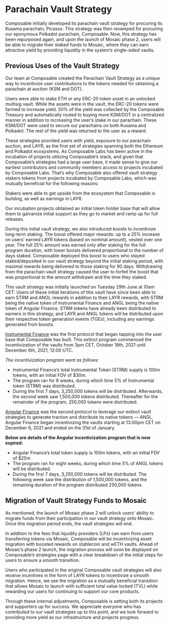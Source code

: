 # Parachain Vault Strategy

Composable initially developed its parachain vault strategy for procuring its Kusama parachain, Picasso. 
This strategy was then revamped for procuring our eponymous Polkadot parachain, Composable. Now, this strategy has been
repurposed again, and upon the launch of Mosaic phase 2, users will be able to migrate their staked funds to Mosaic, 
where they can earn attractive yield by providing liquidity in the system’s single-sided vaults.


## Previous Uses of the Vault Strategy

Our team at Composable created the Parachain Vault Strategy as a unique way to incentivize user contributions to the 
tokens needed for obtaining a parachain at auction (KSM and DOT). 

Users were able to stake ETH or any ERC-20 token asset in an unlocked multisig vault. 
While the assets were in the vault, the ERC-20 tokens were farmed to increase yield. 50% of the yield was collected by 
the Composable Treasury and automatically routed to buying more KSM/DOT in a centralized manner in addition to 
increasing the user’s stake in our parachain. These KSM/DOT were used to secure our parachains on both Kusama and 
Polkadot. The rest of the yield was returned to the user as a reward. 

These strategies provided users with yield, exposure to our parachain auction, and LAYR, as the first set of strategies 
spanning both the Ethereum and Polkadot ecosystems. As Composable Labs has been active in the incubation of projects 
utilizing Composable’s stack, and given that Composable’s strategies had a large user base, it made sense to give our 
earliest contributors and community members access to projects incubated by Composable Labs. That’s why Composable also 
offered vault strategy stakers tokens from projects incubated by Composable Labs, which was mutually beneficial for the 
following reasons:

Stakers were able to get upside from the ecosystem that Composable is building, as well as earnings in LAYR.

Our incubation projects obtained an initial token holder base that will allow them to galvanize initial support as they 
go to market and ramp up for full releases.

During this initial vault strategy, we also introduced boosts to incentivize long-term staking. The boost offered major 
rewards: up to a 25% increase on users’ earned LAYR tokens (based on nominal amount), vested over one year. 
The full 25% amount was earned only after staking for the full program duration, with lower boosts delivered 
proportional to the number of days staked. Composable deployed this boost to users who stayed staked/deposited in our 
vault strategy beyond the initial staking period, with maximal rewards being delivered to those staking for 90 days. 
Withdrawing from the parachain vault strategy caused the user to forfeit the boost that was proportional to the amount 
withdrawn and the time they staked. 

This vault strategy was initially launched on Tuesday 29th June at 10am CET. Users of these initial iterations of this 
vault have since been able to earn STRM and ANGL rewards in addition to their LAYR rewards, with STRM being the native 
token of Instrumental Finance and ANGL being the native token of Angular Finance. STRM tokens have already been 
distributed to earners in this strategy, and LAYR and ANGL tokens will be distributed upon their respective token 
generation events (TGEs), including any earnings generated from boosts.

[Instrumental Finance](https://instrumental.finance) was the first protocol that began tapping into the user base that 
Composable has built. This extinct program commenced the incentivization of the vaults from 3pm CET, October 18th, 
2021 until December 6th, 2021, 12:00 UTC.

_The incentivization program went as follows:_



* Instrumental Finance’s total Instrumental Token (STRM) supply is 100m tokens, with an initial FDV of $30m.
* The program ran for 8 weeks, during which time 5% of Instrumental token (STRM) was distributed.
* During the first 7 days, 3,250,000 tokens will be distributed. Afterwards, the second week saw 1,500,000 tokens distributed. 
  Thereafter for the remainder of the program, 250,000 tokens were distributed.

[Angular Finance](https://www.angular.finance/) was the second protocol to leverage our extinct vault strategies to 
generate traction and distribute its native tokens — ANGL. Angular Finance began incentivizing the vaults starting at 
13:00pm CET on December 6, 2021 and ended on the 31st of January.

**Below are details of the Angular incentivization program that is now expired:**



* Angular Finance’s total token supply is 100m tokens, with an initial FDV of $25m
* The program ran for eight weeks, during which time 5% of ANGL tokens will be distributed.
* During the first 7 days, 3,250,000 tokens will be distributed. The following week saw the distribution of 1,500,000 
  tokens, and the remaining duration of the program distributed 250,000 tokens.


## Migration of Vault Strategy Funds to Mosaic

As mentioned, the launch of Mosaic phase 2 will unlock users’ ability to migrate funds from their participation in our
vault strategy onto Mosaic. Once this migration period ends, the vault strategies will end.

In addition to the fees that liquidity providers (LPs) can earn from users transferring tokens via Mosaic, 
Composable will be incentivizing asset migration with boosted rewards on stablecoin and wETH vaults. 
Ahead of Mosaic’s phase 2 launch, the migration process will soon be displayed on Composable’s strategies page with a 
clear breakdown of the initial steps for users to ensure a smooth transition.

Users who participated in the original Composable vault strategies will also receive incentives in the form of LAYR 
tokens to incentivize a smooth migration. Hence, we see the migration as a mutually beneficial transition that allows 
Mosaic to launch with sufficient total value locked (TVL) while rewarding our users for continuing to support our core 
products.

Through these internal adjustments, Composable is setting both its projects and supporters up for success. 
We appreciate everyone who has contributed to our vault strategies up to this point, and we look forward to providing 
more yield as our infrastructure and projects progress.